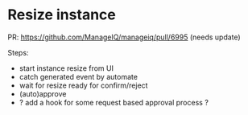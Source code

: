 Resize instance
===============

PR: https://github.com/ManageIQ/manageiq/pull/6995 (needs update)

Steps:
 - start instance resize from UI
 - catch generated event by automate
 - wait for resize ready for confirm/reject
 - (auto)approve
 - ? add a hook for some request based approval process ?
